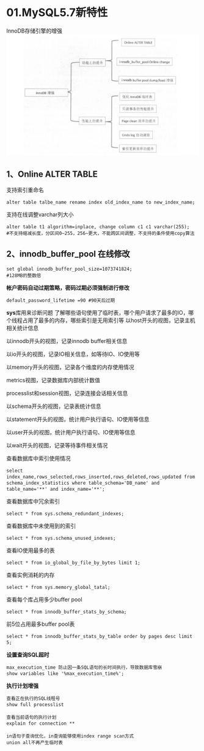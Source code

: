 # 01.MySQL5.7新特性

InnoDB存储引擎的增强
![](../../img/InnoDB_zengqiang0001.png)


## 1、Online ALTER TABLE

支持索引重命名
```
alter table talbe_name rename index old_index_name to new_index_name;
```

支持在线调整varchar列大小
```
alter table t1 algorithm=inplace, change column c1 c1 varchar(255);
#不支持缩减长度，分区间0~255，256~更大，不能跨区间调整，不支持的条件使用copy算法
```

## 2、innodb_buffer_pool 在线修改
``` 
set global innodb_buffer_pool_size=1073741824;
#128MB的整数倍
```

**帐户密码自动过期策略，密码过期必须强制进行修改**
```
default_password_lifetime =90 #90天后过期
```


**sys**库用来诊断问题
了解哪些语句使用了临时表，哪个用户请求了最多的IO，哪个线程占用了最多的内存，哪些索引是无用索引等
以host开头的视图，记录主机相关统计信息

以innodb开头的视图，记录innodb buffer相关信息

以io开头的视图，记录IO相关信息，如等待IO、IO使用等

以memory开头的视图，记录各个维度的内存使用情况

metrics视图，记录数据库内部统计数值

processlist和session视图，记录连接会话相关信息

以schema开头的视图，记录表统计信息

以statement开头的视图，统计用户执行语句、IO使用等信息

以user开头的视图，统计用户执行语句、IO使用等信息

以wait开头的视图，记录等待事件相关情况


查看数据库中索引使用情况
``` 
select index_name,rows_selected,rows_inserted,rows_deleted,rows_updated from schema_index_statistics where table_schema='DB_name' and table_name='**' and index_name='**';
```

查看数据库中冗余索引
``` 
select * from sys.schema_redundant_indexes;
```
查看数据库中未使用到的索引
``` 
select * from sys.schema_unused_indexes;
```

查看IO使用最多的表
``` 
select * from io_global_by_file_by_bytes limit 1;
```

查看实例消耗的内存
``` 
select * from sys.memory_global_tatal;
```

查看每个库占用多少buffer pool
``` 
select * from innodb_buffer_stats_by_schema;
```

前5位占用最多buffer pool表
```
select * from innodb_buffer_stats_by_table order by pages desc limit 5; 
```


**设置查询SQL超时**
``` 
max_execution_time 防止因一条SQL语句的长时间执行，导致数据库雪崩
show variables like '%max_execution_time%';
```

**执行计划增强**
``` 
查看正在执行的SQL线程号
show full processlist

查看当前语句的执行计划
explain for connection **

in语句子查询优化，in查询能够使用index range scan方式
union all不再产生临时表
```
















